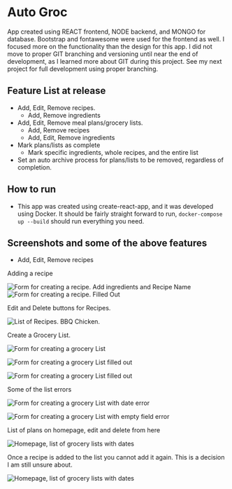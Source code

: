 # Auto Groc

App created using REACT frontend, NODE backend, and MONGO for database. Bootstrap and fontawesome were used for the frontend as well. I focused more on the functionality than the design for this app. I did not move to proper GIT branching and versioning until near the end of development, as I learned more about GIT during this project. See my next project for full development using proper branching.

## Feature List at release

-   Add, Edit, Remove recipes.
    -   Add, Remove ingredients
-   Add, Edit, Remove meal plans/grocery lists.
    -   Add, Remove recipes
    -   Add, Edit, Remove ingredients
-   Mark plans/lists as complete
    -   Mark specific ingredients, whole recipes, and the entire list
-   Set an auto archive process for plans/lists to be removed, regardless of completion.

## How to run

-   This app was created using create-react-app, and it was developed using Docker. It should be fairly straight forward to run, `docker-compose up --build` should run everything you need.

## Screenshots and some of the above features

-   Add, Edit, Remove recipes

Adding a recipe

![Form for creating a recipe. Add ingredients and Recipe Name](Images\AddRecipe.png) ![Form for creating a recipe. Filled Out](Images\AddRecipeFilledOut.png)

Edit and Delete buttons for Recipes.

![List of Recipes. BBQ Chicken.](Images\ListofRec.png)

Create a Grocery List.

![Form for creating a grocery List](Images\Createlist.png)

![Form for creating a grocery List filled out](Images\AddListFilledOut.png)

![Form for creating a grocery List filled out](Images\AddListFilledOut2.png)

Some of the list errors

![Form for creating a grocery List with date error](Images\AddListError.png)

![Form for creating a grocery List with empty field error](Images\AddListError2.png)

List of plans on homepage, edit and delete from here

![Homepage, list of grocery lists with dates](Images\ListOfPlansHomepage.png)

Once a recipe is added to the list you cannot add it again. This is a decision I am still unsure about.

![Homepage, list of grocery lists with dates](Images\EditPlanNoRecipes.png)

